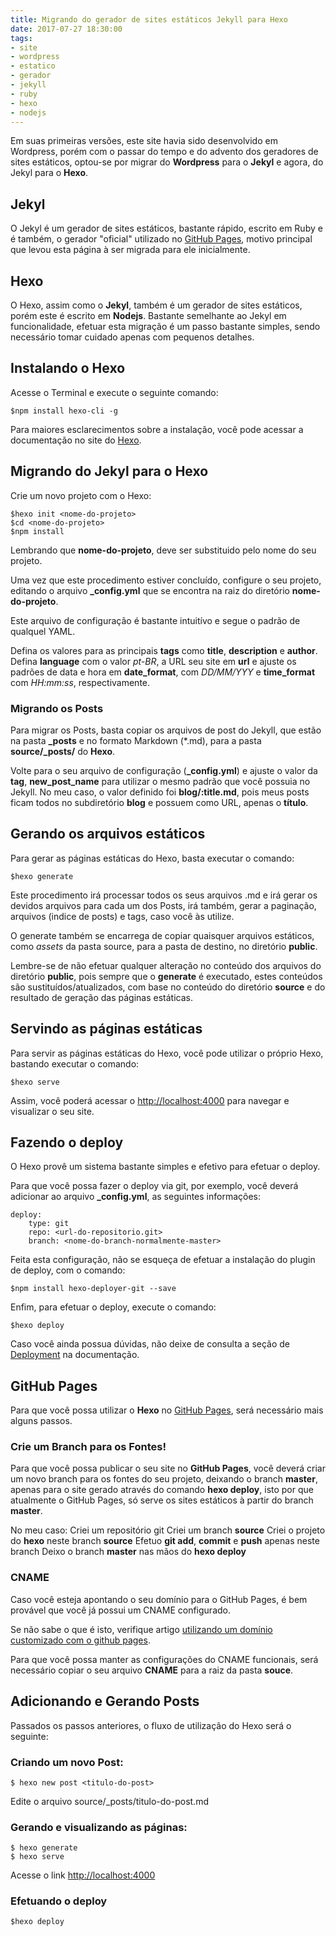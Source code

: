 ```yaml
---
title: Migrando do gerador de sites estáticos Jekyll para Hexo
date: 2017-07-27 18:30:00
tags:
- site
- wordpress
- estatico
- gerador
- jekyll
- ruby
- hexo
- nodejs
---
```

Em suas primeiras versões, este site havia sido desenvolvido em Wordpress, porém com o passar do tempo e do advento dos geradores de sites estáticos, optou-se por migrar do **Wordpress** para o **Jekyl** e agora, do Jekyl para o **Hexo**.

## Jekyl

O Jekyl é um gerador de sites estáticos, bastante rápido, escrito em Ruby e é também, o gerador "oficial" utilizado no [GitHub Pages](https://pages.github.com/ "GitHub Pages"), motivo principal que levou esta página à ser migrada para ele inicialmente.

## Hexo

O Hexo, assim como o **Jekyl**, também é um gerador de sites estáticos, porém este é escrito em **Nodejs**. Bastante semelhante ao Jekyl em funcionalidade, efetuar esta migração é um passo bastante simples, sendo necessário tomar cuidado apenas com pequenos detalhes.

## Instalando o Hexo

Acesse o Terminal e execute o seguinte comando:

    $npm install hexo-cli -g

Para maiores esclarecimentos sobre a instalação, você pode acessar a documentação no site do [Hexo](https://hexo.io/docs/ "Hexo").

## Migrando do Jekyl para o Hexo

Crie um novo projeto com o Hexo:

    $hexo init <nome-do-projeto>
    $cd <nome-do-projeto>
    $npm install

Lembrando que **nome-do-projeto**, deve ser substituido pelo nome do seu projeto.

Uma vez que este procedimento estiver concluído, configure o seu projeto, editando o arquivo **_config.yml** que se encontra na raiz do diretório **nome-do-projeto**.

Este arquivo de configuração é bastante intuitívo e segue o padrão de qualquel YAML.

Defina os valores para as principais **tags** como **title**, **description** e **author**. Defina **language** com o valor *pt-BR*, a URL seu site em **url** e ajuste os padrões de data e hora em **date_format**, com *DD/MM/YYY* e **time_format** com *HH:mm:ss*, respectivamente.

### Migrando os Posts

Para migrar os Posts, basta copiar os arquivos de post do Jekyll, que estão na pasta **_posts** e no formato Markdown (\*.md), para a pasta **source/_posts/** do **Hexo**.

Volte para o seu arquivo de configuração (**_config.yml**) e ajuste o valor da **tag**, **new_post_name** para utilizar o mesmo padrão que você possuia no Jekyll. No meu caso, o valor definido foi **blog/:title.md**, pois meus posts ficam todos no subdiretório **blog** e possuem como URL, apenas o **título**.

## Gerando os arquivos estáticos

Para gerar as páginas estáticas do Hexo, basta executar o comando:

    $hexo generate

Este procedimento irá processar todos os seus arquivos .md e irá gerar os devidos arquivos para cada um dos Posts, irá também, gerar a paginação, arquivos (indice de posts) e tags, caso você às utilize.

O generate também se encarrega de copiar quaisquer arquivos estáticos, como *assets* da pasta source, para a pasta de destino, no diretório **public**.

Lembre-se de não efetuar qualquer alteração no conteúdo dos arquivos do diretório **public**, pois sempre que o **generate** é executado, estes conteúdos são sustituídos/atualizados, com base no conteúdo do diretório **source** e do resultado de geração das páginas estáticas.

## Servindo as páginas estáticas

Para servir as páginas estáticas do Hexo, você pode utilizar o próprio Hexo, bastando executar o comando:

    $hexo serve

Assim, você poderá acessar o [http://localhost:4000](http://localhost:4000 "http://localhost:4000") para navegar e visualizar o seu site.

## Fazendo o deploy

O Hexo provê um sistema bastante simples e efetivo para efetuar o deploy.

Para que você possa fazer o deploy via git, por exemplo, você deverá adicionar ao arquivo **_config.yml**, as seguintes informações:

    deploy:
        type: git
        repo: <url-do-repositorio.git>
        branch: <nome-do-branch-normalmente-master>

Feita esta configuração, não se esqueça de efetuar a instalação do plugin de deploy, com o comando:

    $npm install hexo-deployer-git --save

Enfim, para efetuar o deploy, execute o comando:

    $hexo deploy

Caso você ainda possua dúvidas, não deixe de consulta a seção de [Deployment](https://hexo.io/docs/deployment.html "Deployment") na documentação.

## GitHub Pages

Para que você possa utilizar o **Hexo** no [GitHub Pages](https://pages.github.com/ "GitHub Pages"), será necessário mais alguns passos.

### Crie um Branch para os Fontes!

Para que você possa publicar o seu site no **GitHub Pages**, você deverá criar um novo branch para os fontes do seu projeto, deixando o branch **master**, apenas para o site gerado através do comando **hexo deploy**, isto por que atualmente o GitHub Pages, só serve os sites estáticos à partir do branch **master**.

No meu caso:
    Criei um repositório git
    Criei um branch **source**
    Criei o projeto do **hexo** neste branch **source**
    Efetuo **git add**, **commit** e **push** apenas neste branch
    Deixo o branch **master** nas mãos do **hexo deploy**

### CNAME

Caso você esteja apontando o seu domínio para o GitHub Pages, é bem provável que você já possui um CNAME configurado.

Se não sabe o que é isto, verifique artigo [utilizando um domínio customizado com o github pages](https://help.github.com/articles/using-a-custom-domain-with-github-pages/ "utilizando um domínio customizado com o github pages").

Para que você possa manter as configurações do CNAME funcionais, será necessário copiar o seu arquivo **CNAME** para a raiz da pasta **souce**.

## Adicionando e Gerando Posts

Passados os passos anteriores, o fluxo de utilização do Hexo será o seguinte:

### Criando um novo Post:

    $ hexo new post <titulo-do-post>

Edite o arquivo source/_posts/titulo-do-post.md

### Gerando e visualizando as páginas:

    $ hexo generate
    $ hexo serve

Acesse o link [http://localhost:4000](http://localhost:4000 "http://localhost:4000")

### Efetuando o deploy

    $hexo deploy